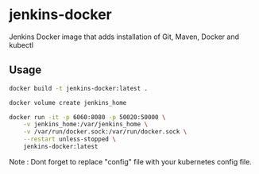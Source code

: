 # jenkins-docker

Jenkins Docker image that adds installation of Git, Maven, Docker and kubectl

## Usage


```bash
docker build -t jenkins-docker:latest .

docker volume create jenkins_home

docker run -it -p 6060:8080 -p 50020:50000 \
    -v jenkins_home:/var/jenkins_home \
    -v /var/run/docker.sock:/var/run/docker.sock \
    --restart unless-stopped \
    jenkins-docker:latest
```

Note : Dont forget to replace "config" file with your kubernetes config file.
